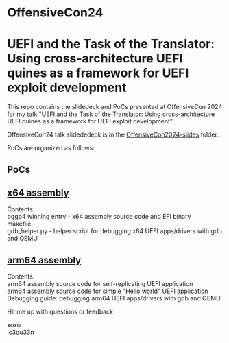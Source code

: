 # OffensiveCon24   
# UEFI and the Task of the Translator: Using cross-architecture UEFI quines as a framework for UEFI exploit development   
  
This repo contains the slidedeck and PoCs presented at OffensiveCon 2024 for my talk "UEFI and the Task of the Translator: Using cross-architecture UEFI quines as a framework for UEFI exploit development"     
  
OffensiveCon24 talk slidededeck is in the [OffensiveCon2024-slides](OffensiveCon2024-slides/) folder.    
  
PoCs are organized as follows:    
## PoCs  
## [x64 assembly](x64-uefi-exploits/)   
Contents:   
bggp4 winning entry - x64 assembly source code and EFI binary  
makefile  
gdb_helper.py - helper script for debugging x64 UEFI apps/drivers with gdb and QEMU  
## [arm64 assembly](arm64-uefi-exploits/)   
Contents:   
arm64 assembly source code for self-replicating UEFI application   
arm64 assembly source code for simple "Hello world" UEFI application  
Debugging guide: debugging arm64 UEFI apps/drivers with gdb and QEMU  
    
Hit me up with questions or feedback.     
     
xoxo       
ic3qu33n       
